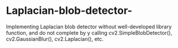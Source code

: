 # Laplacian-blob-detector-
Implementing Laplacian blob detector without well-developed library function, and do not complete by y calling cv2.SimpleBlobDetector(),  cv2.GaussianBlur(), cv2.Laplacian(), etc.
